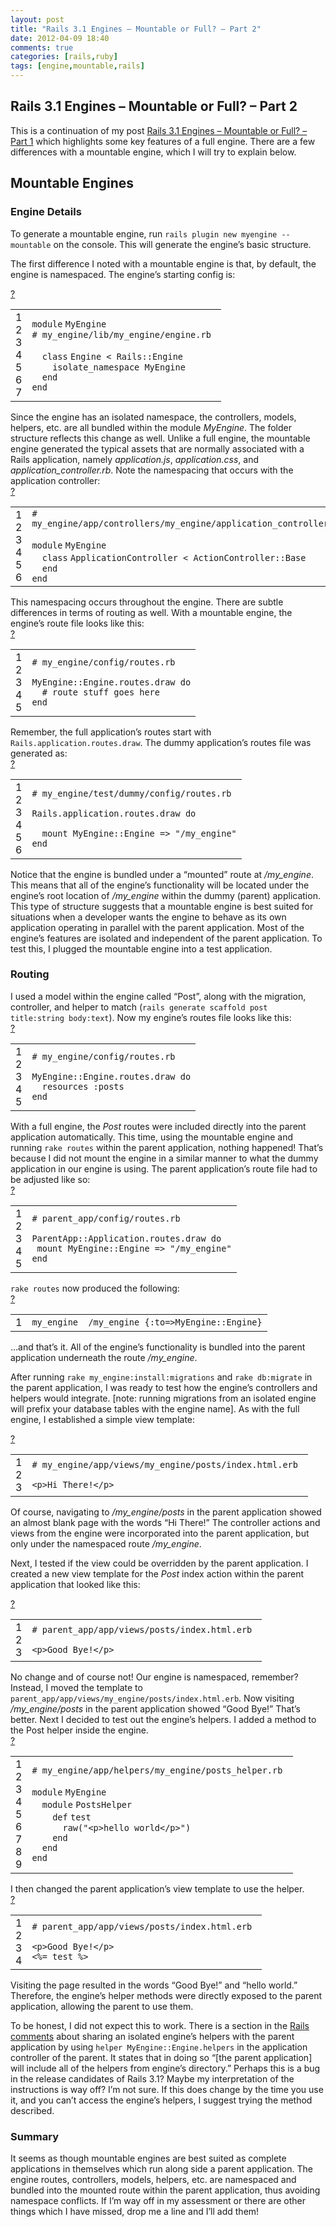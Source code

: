 ```yaml
---
layout: post
title: "Rails 3.1 Engines – Mountable or Full? – Part 2"
date: 2012-04-09 18:40
comments: true
categories: [rails,ruby]
tags: [engine,mountable,rails]
---
```

## Rails 3.1 Engines – Mountable or Full? – Part 2
<div>

This is a continuation of my post <a title="http://www.astjohn.ca/blog/rails-31-engines-mountable-or-full-part-1" href="http://www.astjohn.ca/blog/rails-31-engines-mountable-or-full-part-1" target="_blank">Rails 3.1 Engines – Mountable or Full? – Part 1</a> which highlights some key features of a full engine. There are a few differences with a mountable engine, which I will try to explain below.
<h2>Mountable Engines</h2>
<h3>Engine Details</h3>
To generate a mountable engine, run <code>rails plugin new myengine --mountable</code> on the console. This will generate the engine’s basic structure.

The first difference I noted with a mountable engine is that, by default, the engine is namespaced. The engine’s starting config is:
<div>
<div id="highlighter_331397">
<div><a href="http://www.astjohn.ca/2011/08/07/rails-31-engines-mountable-or-full-part-2#">?</a></div>
<table border="0" cellspacing="0" cellpadding="0">
<tbody>
<tr>
<td>
<div>1</div>
<div>2</div>
<div>3</div>
<div>4</div>
<div>5</div>
<div>6</div>
<div>7</div></td>
<td>
<div>
<div><code>module</code> <code>MyEngine </code></div>
<div><code># my_engine/lib/my_engine/engine.rb </code></div>
<div><code> </code></div>
<div><code>  </code><code>class</code> <code>Engine &lt; Rails::Engine </code></div>
<div><code>    </code><code>isolate_namespace MyEngine </code></div>
<div><code>  </code><code>end</code></div>
<div><code>end</code></div>
</div></td>
</tr>
</tbody>
</table>
</div>
</div>
Since the engine has an isolated namespace, the controllers, models, helpers, etc. are all bundled within the module <em>MyEngine</em>. The folder structure reflects this change as well. Unlike a full engine, the mountable engine generated the typical assets that are normally associated with a Rails application, namely <em>application.js</em>, <em>application.css</em>, and <em>application_controller.rb</em>. Note the namespacing that occurs with the application controller:
<div>
<div id="highlighter_591938">
<div><a href="http://www.astjohn.ca/2011/08/07/rails-31-engines-mountable-or-full-part-2#">?</a></div>
<table border="0" cellspacing="0" cellpadding="0">
<tbody>
<tr>
<td>
<div>1</div>
<div>2</div>
<div>3</div>
<div>4</div>
<div>5</div>
<div>6</div></td>
<td>
<div>
<div><code># my_engine/app/controllers/my_engine/application_controller.rb </code></div>
<div><code> </code></div>
<div><code>module</code> <code>MyEngine </code></div>
<div><code>  </code><code>class</code> <code>ApplicationController &lt; ActionController::Base </code></div>
<div><code>  </code><code>end</code></div>
<div><code>end</code></div>
</div></td>
</tr>
</tbody>
</table>
</div>
</div>
This namespacing occurs throughout the engine. There are subtle differences in terms of routing as well. With a mountable engine, the engine’s route file looks like this:
<div>
<div id="highlighter_217802">
<div><a href="http://www.astjohn.ca/2011/08/07/rails-31-engines-mountable-or-full-part-2#">?</a></div>
<table border="0" cellspacing="0" cellpadding="0">
<tbody>
<tr>
<td>
<div>1</div>
<div>2</div>
<div>3</div>
<div>4</div>
<div>5</div></td>
<td>
<div>
<div><code># my_engine/config/routes.rb </code></div>
<div><code> </code></div>
<div><code>MyEngine::Engine.routes.draw </code><code>do</code></div>
<div><code>  </code><code># route stuff goes here </code></div>
<div><code>end</code></div>
</div></td>
</tr>
</tbody>
</table>
</div>
</div>
Remember, the full application’s routes start with <code>Rails.application.routes.draw</code>. The dummy application’s routes file was generated as:
<div>
<div id="highlighter_791594">
<div><a href="http://www.astjohn.ca/2011/08/07/rails-31-engines-mountable-or-full-part-2#">?</a></div>
<table border="0" cellspacing="0" cellpadding="0">
<tbody>
<tr>
<td>
<div>1</div>
<div>2</div>
<div>3</div>
<div>4</div>
<div>5</div>
<div>6</div></td>
<td>
<div>
<div><code># my_engine/test/dummy/config/routes.rb </code></div>
<div><code> </code></div>
<div><code>Rails.application.routes.draw </code><code>do</code></div>
<div><code> </code></div>
<div><code>  </code><code>mount MyEngine::Engine =&gt; </code><code>"/my_engine"</code></div>
<div><code>end</code></div>
</div></td>
</tr>
</tbody>
</table>
</div>
</div>
Notice that the engine is bundled under a “mounted” route at <em>/my_engine</em>. This means that all of the engine’s functionality will be located under the engine’s root location of <em>/my_engine</em> within the dummy (parent) application. This type of structure suggests that a mountable engine is best suited for situations when a developer wants the engine to behave as its own application operating in parallel with the parent application. Most of the engine’s features are isolated and independent of the parent application. To test this, I plugged the mountable engine into a test application.
<h3>Routing</h3>
I used a model within the engine called “Post”, along with the migration, controller, and helper to match (<code>rails generate scaffold post title:string body:text</code>). Now my engine’s routes file looks like this:
<div>
<div id="highlighter_669702">
<div><a href="http://www.astjohn.ca/2011/08/07/rails-31-engines-mountable-or-full-part-2#">?</a></div>
<table border="0" cellspacing="0" cellpadding="0">
<tbody>
<tr>
<td>
<div>1</div>
<div>2</div>
<div>3</div>
<div>4</div>
<div>5</div></td>
<td>
<div>
<div><code># my_engine/config/routes.rb </code></div>
<div><code> </code></div>
<div><code>MyEngine::Engine.routes.draw </code><code>do</code></div>
<div><code>  </code><code>resources </code><code>:posts</code></div>
<div><code>end</code></div>
</div></td>
</tr>
</tbody>
</table>
</div>
</div>
With a full engine, the <em>Post</em> routes were included directly into the parent application automatically. This time, using the mountable engine and running <code>rake routes</code> within the parent application, nothing happened! That’s because I did not mount the engine in a similar manner to what the dummy application in our engine is using. The parent application’s route file had to be adjusted like so:
<div>
<div id="highlighter_791424">
<div><a href="http://www.astjohn.ca/2011/08/07/rails-31-engines-mountable-or-full-part-2#">?</a></div>
<table border="0" cellspacing="0" cellpadding="0">
<tbody>
<tr>
<td>
<div>1</div>
<div>2</div>
<div>3</div>
<div>4</div>
<div>5</div></td>
<td>
<div>
<div><code># parent_app/config/routes.rb </code></div>
<div><code> </code></div>
<div><code>ParentApp::Application.routes.draw </code><code>do</code></div>
<div><code> </code><code>mount MyEngine::Engine =&gt; </code><code>"/my_engine"</code></div>
<div><code>end</code></div>
</div></td>
</tr>
</tbody>
</table>
</div>
</div>
<code>rake routes</code> now produced the following:
<div>
<div id="highlighter_402176">
<div><a href="http://www.astjohn.ca/2011/08/07/rails-31-engines-mountable-or-full-part-2#">?</a></div>
<table border="0" cellspacing="0" cellpadding="0">
<tbody>
<tr>
<td>
<div>1</div></td>
<td>
<div>
<div><code>my_engine  /my_engine {</code><code>:to</code><code>=&gt;MyEngine::Engine}</code></div>
</div></td>
</tr>
</tbody>
</table>
</div>
</div>
…and that’s it. All of the engine’s functionality is bundled into the parent application underneath the route <em>/my_engine</em>.

After running <code>rake my_engine:install:migrations</code> and <code>rake db:migrate</code> in the parent application, I was ready to test how the engine’s controllers and helpers would integrate. [note: running migrations from an isolated engine will prefix your database tables with the engine name]. As with the full engine, I established a simple view template:
<div>
<div id="highlighter_339249">
<div><a href="http://www.astjohn.ca/2011/08/07/rails-31-engines-mountable-or-full-part-2#">?</a></div>
<table border="0" cellspacing="0" cellpadding="0">
<tbody>
<tr>
<td>
<div>1</div>
<div>2</div>
<div>3</div></td>
<td>
<div>
<div><code># my_engine/app/views/my_engine/posts/index.html.erb </code></div>
<div><code> </code></div>
<div><code>&lt;p&gt;Hi There!&lt;/p&gt;</code></div>
</div></td>
</tr>
</tbody>
</table>
</div>
</div>
Of course, navigating to <em>/my_engine/posts</em> in the parent application showed an almost blank page with the words “Hi There!” The controller actions and views from the engine were incorporated into the parent application, but only under the namespaced route <em>/my_engine</em>.

Next, I tested if the view could be overridden by the parent application. I created a new view template for the <em>Post</em> index action within the parent application that looked like this:
<div>
<div id="highlighter_91729">
<div><a href="http://www.astjohn.ca/2011/08/07/rails-31-engines-mountable-or-full-part-2#">?</a></div>
<table border="0" cellspacing="0" cellpadding="0">
<tbody>
<tr>
<td>
<div>1</div>
<div>2</div>
<div>3</div></td>
<td>
<div>
<div><code># parent_app/app/views/posts/index.html.erb </code></div>
<div><code> </code></div>
<div><code>&lt;p&gt;Good Bye!&lt;/p&gt;</code></div>
</div></td>
</tr>
</tbody>
</table>
</div>
</div>
No change and of course not! Our engine is namespaced, remember? Instead, I moved the template to <code>parent_app/app/views/my_engine/posts/index.html.erb</code>. Now visiting <em>/my_engine/posts</em> in the parent application showed “Good Bye!” That’s better. Next I decided to test out the engine’s helpers. I added a method to the Post helper inside the engine.
<div>
<div id="highlighter_125857">
<div><a href="http://www.astjohn.ca/2011/08/07/rails-31-engines-mountable-or-full-part-2#">?</a></div>
<table border="0" cellspacing="0" cellpadding="0">
<tbody>
<tr>
<td>
<div>1</div>
<div>2</div>
<div>3</div>
<div>4</div>
<div>5</div>
<div>6</div>
<div>7</div>
<div>8</div>
<div>9</div></td>
<td>
<div>
<div><code># my_engine/app/helpers/my_engine/posts_helper.rb </code></div>
<div><code> </code></div>
<div><code>module</code> <code>MyEngine </code></div>
<div><code>  </code><code>module</code> <code>PostsHelper </code></div>
<div><code>    </code><code>def</code> <code>test </code></div>
<div><code>      </code><code>raw(</code><code>"&lt;p&gt;hello world&lt;/p&gt;"</code><code>) </code></div>
<div><code>    </code><code>end</code></div>
<div><code>  </code><code>end</code></div>
<div><code>end</code></div>
</div></td>
</tr>
</tbody>
</table>
</div>
</div>
I then changed the parent application’s view template to use the helper.
<div>
<div id="highlighter_710583">
<div><a href="http://www.astjohn.ca/2011/08/07/rails-31-engines-mountable-or-full-part-2#">?</a></div>
<table border="0" cellspacing="0" cellpadding="0">
<tbody>
<tr>
<td>
<div>1</div>
<div>2</div>
<div>3</div>
<div>4</div></td>
<td>
<div>
<div><code># parent_app/app/views/posts/index.html.erb </code></div>
<div><code> </code></div>
<div><code>&lt;p&gt;Good Bye!&lt;/p&gt; </code></div>
<div><code>&lt;%= test %&gt;</code></div>
</div></td>
</tr>
</tbody>
</table>
</div>
</div>
Visiting the page resulted in the words “Good Bye!” and “hello world.” Therefore, the engine’s helper methods were directly exposed to the parent application, allowing the parent to use them.

To be honest, I did not expect this to work. There is a section in the <a href="https://github.com/rails/rails/blob/master/railties/lib/rails/engine.rb" target="_blank">Rails comments</a> about sharing an isolated engine’s helpers with the parent application by using <code>helper MyEngine::Engine.helpers</code> in the application controller of the parent. It states that in doing so “[the parent application] will include all of the helpers from engine’s directory.” Perhaps this is a bug in the release candidates of Rails 3.1? Maybe my interpretation of the instructions is way off? I’m not sure. If this does change by the time you use it, and you can’t access the engine’s helpers, I suggest trying the method described.
<h3>Summary</h3>
It seems as though mountable engines are best suited as complete applications in themselves which run along side a parent application. The engine routes, controllers, models, helpers, etc. are namespaced and bundled into the mounted route within the parent application, thus avoiding namespace conflicts. If I’m way off in my assessment or there are other things which I have missed, drop me a line and I’ll add them!

</div>
&nbsp;

